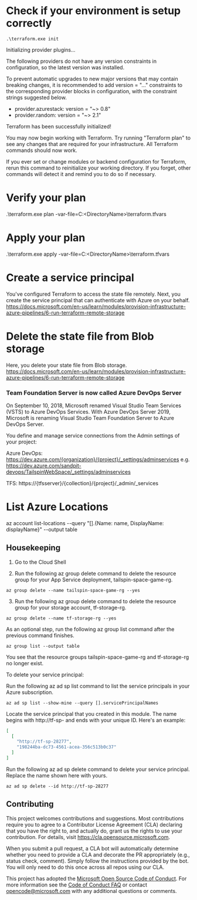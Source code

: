 # Check if your environment is setup correctly
`.\terraform.exe init`

Initializing provider plugins...

The following providers do not have any version constraints in configuration,
so the latest version was installed.

To prevent automatic upgrades to new major versions that may contain breaking
changes, it is recommended to add version = "..." constraints to the
corresponding provider blocks in configuration, with the constraint strings
suggested below.

* provider.azurestack: version = "~> 0.8"
* provider.random: version = "~> 2.1"

Terraform has been successfully initialized!

You may now begin working with Terraform. Try running "Terraform plan" to see
any changes that are required for your infrastructure. All Terraform commands
should now work.

If you ever set or change modules or backend configuration for Terraform,
rerun this command to reinitialize your working directory. If you forget, other
commands will detect it and remind you to do so if necessary.


# Verify your plan
.\terraform.exe plan -var-file=C:\<DirectoryName>\terraform.tfvars
# Apply your plan
.\terraform.exe apply -var-file=C:\<DirectoryName>\terraform.tfvars

# Create a service principal
You've configured Terraform to access the state file remotely. Next, you create the service principal that can authenticate with Azure on your behalf.
https://docs.microsoft.com/en-us/learn/modules/provision-infrastructure-azure-pipelines/6-run-terraform-remote-storage

# Delete the state file from Blob storage
Here, you delete your state file from Blob storage.
https://docs.microsoft.com/en-us/learn/modules/provision-infrastructure-azure-pipelines/6-run-terraform-remote-storage


### Team Foundation Server is now called Azure DevOps Server

On September 10, 2018, Microsoft renamed Visual Studio Team Services (VSTS) to Azure DevOps Services. With Azure DevOps Server 2019, Microsoft is renaming Visual Studio Team Foundation Server to Azure DevOps Server.

You define and manage service connections from the Admin settings of your project:

Azure DevOps: https://dev.azure.com/{organization}/{project}/_settings/adminservices
e.g.
https://dev.azure.com/sandpit-devops/TailspinWebSpace/_settings/adminservices

TFS: https://{tfsserver}/{collection}/{project}/_admin/_services

# List Azure Locations 
az account list-locations   --query "[].{Name: name, DisplayName: displayName}"   --output table

## Housekeeping 

1. Go to the Cloud Shell

2. Run the following az group delete command to delete the resource group for your App Service deployment, tailspin-space-game-rg.

`az group delete --name tailspin-space-game-rg --yes`

3. Run the following az group delete command to delete the resource group for your storage account, tf-storage-rg.

`az group delete --name tf-storage-rg --yes`

As an optional step, run the following az group list command after the previous command finishes.

`az group list --output table`

You see that the resource groups tailspin-space-game-rg and tf-storage-rg no longer exist.

To delete your service principal:

Run the following az ad sp list command to list the service principals in your Azure subscription.


`az ad sp list --show-mine --query [].servicePrincipalNames`

Locate the service principal that you created in this module. The name begins with http://tf-sp- and ends with your unique ID. Here's an example:

```JSON
[
  [
    "http://tf-sp-28277",
    "198244ba-dc73-4561-acea-356c513b0c37"
  ]
]
```
Run the following az ad sp delete command to delete your service principal. Replace the name shown here with yours.

`az ad sp delete --id http://tf-sp-28277`

## Contributing

This project welcomes contributions and suggestions.  Most contributions require you to agree to a
Contributor License Agreement (CLA) declaring that you have the right to, and actually do, grant us
the rights to use your contribution. For details, visit https://cla.opensource.microsoft.com.

When you submit a pull request, a CLA bot will automatically determine whether you need to provide
a CLA and decorate the PR appropriately (e.g., status check, comment). Simply follow the instructions
provided by the bot. You will only need to do this once across all repos using our CLA.

This project has adopted the [Microsoft Open Source Code of Conduct](https://opensource.microsoft.com/codeofconduct/).
For more information see the [Code of Conduct FAQ](https://opensource.microsoft.com/codeofconduct/faq/) or
contact [opencode@microsoft.com](mailto:opencode@microsoft.com) with any additional questions or comments.
